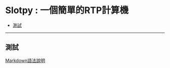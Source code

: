 # Slotpy : 一個簡單的RTP計算機
*   [測試](#測試)







* * * 
<h2 id="測試">測試</h2>






[Markdown語法說明](https://tiida54.github.io/2018/01/03/3%E5%88%86%E9%90%98%E5%AD%B8%E6%9C%83Markdown%E5%B8%B8%E7%94%A8%E8%AA%9E%E6%B3%95/ "Title")
